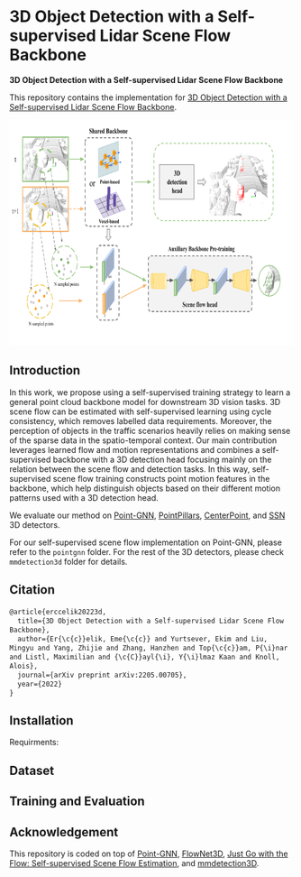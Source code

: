 # 3D Object Detection with a Self-supervised Lidar Scene Flow Backbone
<b>3D Object Detection with a Self-supervised Lidar Scene Flow Backbone</b>

This repository contains the implementation for [3D Object Detection with a Self-supervised Lidar Scene Flow Backbone](https://arxiv.org/abs/2205.00705). 

<img src="figs/overview.png" alt="Self-supervised scene flow pre-training pipeline for 3D object detection downstream task" height="400"/>

## Introduction

In this work, we propose using a self-supervised training strategy to learn a general point cloud backbone model for downstream 3D vision tasks. 3D scene flow can be estimated with self-supervised learning using cycle consistency, which removes labelled data requirements. Moreover, the perception of objects in the traffic scenarios heavily relies on making sense of the sparse data in the spatio-temporal context. Our main contribution leverages learned flow and motion representations and combines a self-supervised backbone with a 3D detection head focusing mainly on the relation between the scene flow and detection tasks. In this way, self-supervised scene flow training constructs point motion features in the backbone, which help distinguish objects based on their different motion patterns used with a 3D detection head.

We evaluate our method on [Point-GNN](https://openaccess.thecvf.com/content_CVPR_2020/papers/Shi_Point-GNN_Graph_Neural_Network_for_3D_Object_Detection_in_a_CVPR_2020_paper.pdf), [PointPillars](https://openaccess.thecvf.com/content_CVPR_2019/papers/Lang_PointPillars_Fast_Encoders_for_Object_Detection_From_Point_Clouds_CVPR_2019_paper.pdf), [CenterPoint](https://openaccess.thecvf.com/content/CVPR2021/papers/Yin_Center-Based_3D_Object_Detection_and_Tracking_CVPR_2021_paper.pdf), and [SSN](https://link.springer.com/chapter/10.1007/978-3-030-58595-2_35) 3D detectors. 

For our self-supervised scene flow implementation on Point-GNN, please refer to the `pointgnn` folder. For the rest of the 3D detectors, please check `mmdetection3d` folder for details. 

## Citation
```
@article{erccelik20223d,
  title={3D Object Detection with a Self-supervised Lidar Scene Flow Backbone},
  author={Er{\c{c}}elik, Eme{\c{c}} and Yurtsever, Ekim and Liu, Mingyu and Yang, Zhijie and Zhang, Hanzhen and Top{\c{c}}am, P{\i}nar and Listl, Maximilian and {\c{C}}ayl{\i}, Y{\i}lmaz Kaan and Knoll, Alois},
  journal={arXiv preprint arXiv:2205.00705},
  year={2022}
}
```
## Installation
Requirments:

## Dataset

## Training and Evaluation

## Acknowledgement
This repository is coded on top of [Point-GNN](https://github.com/WeijingShi/Point-GNN), [FlowNet3D](https://github.com/xingyul/flownet3d), [Just Go with the Flow: Self-supervised Scene Flow Estimation](https://github.com/HimangiM/Just-Go-with-the-Flow-Self-Supervised-Scene-Flow-Estimation), and [mmdetection3D](https://github.com/open-mmlab/mmdetection3d).

